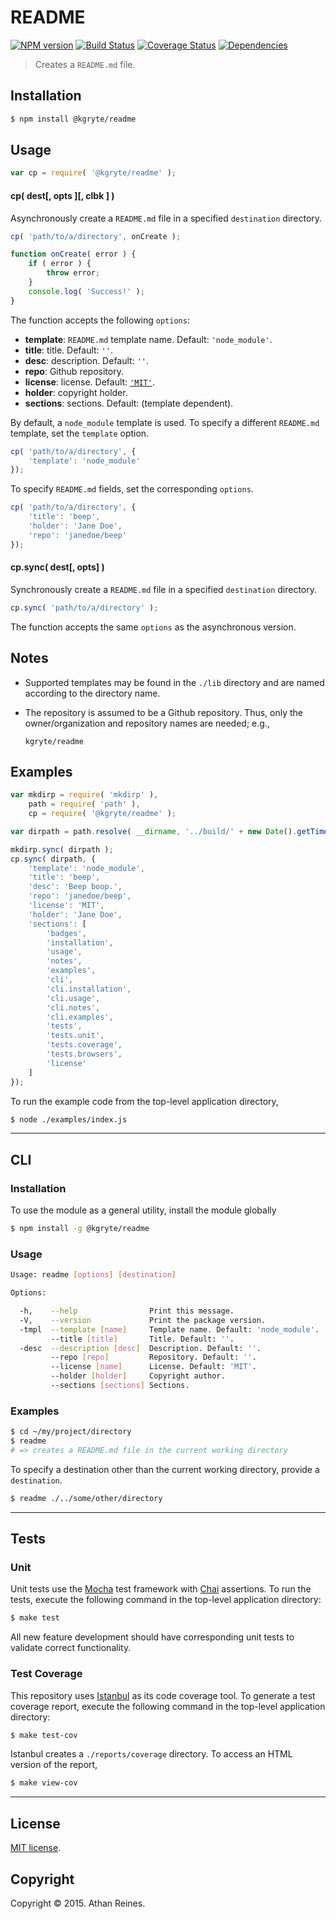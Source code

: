 README
===
[![NPM version][npm-image]][npm-url] [![Build Status][build-image]][build-url] [![Coverage Status][coverage-image]][coverage-url] [![Dependencies][dependencies-image]][dependencies-url]

> Creates a `README.md` file.


## Installation

``` bash
$ npm install @kgryte/readme
```


## Usage

``` javascript
var cp = require( '@kgryte/readme' );
```

#### cp( dest[, opts ][, clbk ] )

Asynchronously create a `README.md` file in a specified `destination` directory.

``` javascript
cp( 'path/to/a/directory', onCreate );

function onCreate( error ) {
	if ( error ) {
		throw error;
	}
	console.log( 'Success!' );
}
```

The function accepts the following `options`:
*	__template__: `README.md` template name. Default: `'node_module'`.
*	__title__: title. Default: `''`.
*	__desc__: description. Default: `''`.
*	__repo__: Github repository.
*	__license__: license. Default: [`'MIT'`](http://opensource.org/licenses/MIT).
*	__holder__: copyright holder.
*	__sections__: sections. Default: (template dependent).

By default, a `node_module` template is used. To specify a different `README.md` template, set the `template` option.

``` javascript
cp( 'path/to/a/directory', {
	'template': 'node_module'
});
```

To specify `README.md` fields, set the corresponding `options`.

``` javascript
cp( 'path/to/a/directory', {
	'title': 'beep',
	'holder': 'Jane Doe',
	'repo': 'janedoe/beep'
});
```



#### cp.sync( dest[, opts] )

Synchronously create a `README.md` file in a specified `destination` directory.

``` javascript
cp.sync( 'path/to/a/directory' );
```

The function accepts the same `options` as the asynchronous version.


## Notes

* 	Supported templates may be found in the `./lib` directory and are named according to the directory name.
*	The repository is assumed to be a Github repository. Thus, only the owner/organization and repository names are needed; e.g.,

	```
	kgryte/readme
	```


## Examples

``` javascript
var mkdirp = require( 'mkdirp' ),
	path = require( 'path' ),
	cp = require( '@kgryte/readme' );

var dirpath = path.resolve( __dirname, '../build/' + new Date().getTime() );

mkdirp.sync( dirpath );
cp.sync( dirpath, {
	'template': 'node_module',
	'title': 'beep',
	'desc': 'Beep boop.',
	'repo': 'janedoe/beep',
	'license': 'MIT',
	'holder': 'Jane Doe',
	'sections': [
		'badges',
		'installation',
		'usage',
		'notes',
		'examples',
		'cli',
		'cli.installation',
		'cli.usage',
		'cli.notes',
		'cli.examples',
		'tests',
		'tests.unit',
		'tests.coverage',
		'tests.browsers',
		'license'
	]
});
```

To run the example code from the top-level application directory,

``` bash
$ node ./examples/index.js
```

---
## CLI


### Installation

To use the module as a general utility, install the module globally

``` bash
$ npm install -g @kgryte/readme
```


### Usage

``` bash
Usage: readme [options] [destination]

Options:

  -h,    --help                Print this message.
  -V,    --version             Print the package version.
  -tmpl  --template [name]     Template name. Default: 'node_module'.
         --title [title]       Title. Default: ''.
  -desc  --description [desc]  Description. Default: ''.
         --repo [repo]         Repository. Default: ''.
         --license [name]      License. Default: 'MIT'.
         --holder [holder]     Copyright author.
         --sections [sections] Sections.
```


### Examples

``` bash
$ cd ~/my/project/directory
$ readme
# => creates a README.md file in the current working directory
```

To specify a destination other than the current working directory, provide a `destination`.

``` bash
$ readme ./../some/other/directory
```


---
## Tests

### Unit

Unit tests use the [Mocha](http://mochajs.org/) test framework with [Chai](http://chaijs.com) assertions. To run the tests, execute the following command in the top-level application directory:

``` bash
$ make test
```

All new feature development should have corresponding unit tests to validate correct functionality.


### Test Coverage

This repository uses [Istanbul](https://github.com/gotwarlost/istanbul) as its code coverage tool. To generate a test coverage report, execute the following command in the top-level application directory:

``` bash
$ make test-cov
```

Istanbul creates a `./reports/coverage` directory. To access an HTML version of the report,

``` bash
$ make view-cov
```


---
## License

[MIT license](http://opensource.org/licenses/MIT).


## Copyright

Copyright &copy; 2015. Athan Reines.


[npm-image]: http://img.shields.io/npm/v/@kgryte/readme.svg
[npm-url]: https://npmjs.org/package/@kgryte/readme

[build-image]: http://img.shields.io/travis/kgryte/readme/master.svg
[build-url]: https://travis-ci.org/kgryte/readme

[coverage-image]: https://img.shields.io/codecov/c/github/kgryte/readme/master.svg
[coverage-url]: https://codecov.io/github/kgryte/readme?branch=master

[dependencies-image]: http://img.shields.io/david/kgryte/readme.svg
[dependencies-url]: https://david-dm.org/kgryte/readme

[dev-dependencies-image]: http://img.shields.io/david/dev/kgryte/readme.svg
[dev-dependencies-url]: https://david-dm.org/dev/kgryte/readme

[github-issues-image]: http://img.shields.io/github/issues/kgryte/readme.svg
[github-issues-url]: https://github.com/kgryte/readme/issues

